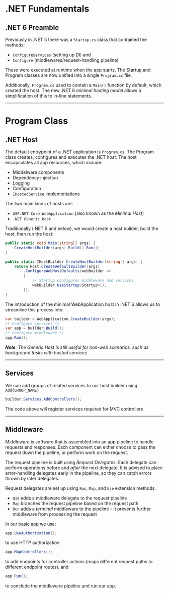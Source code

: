 # .NET Fundamentals #
## .NET 6 Preamble ##
Previously in .NET 5 there was a `Startup.cs` class that contained the methods:
- `ConfigureServices` (setting up DI) and
- `Configure` (middlewares/request-handling pipeline)

These were executed at runtime when the app starts. The Startup and Program classes are now unified into a single `Program.cs` file.

Additionally, `Program.cs` used to contain a `Main()` function by default, which created the host. The new .NET 6 _minimal hosting model_ allows a simplification of this to in-line statements.

---
# Program Class
## .NET Host

The default entrypoint of a .NET application is `Program.cs`. The Program class creates, configures and executes the .NET _host_. The host encapsulates all app resources, which include:
- Middelware components
- Dependency injection
- Logging
- Configuration
- `IHostedService` implementations

The two main kinds of hosts are:
- `ASP.NET Core WebApplication` (also known as the _Minimal Host_)
- `.NET Generic Host`

Traditionally (.NET 5 and below), we would create a host builder, build the host, then run the host:

```cs
public static void Main(string[] args) {
    CreateHostBuilder(args).Build().Run();
}

public static IHostBuilder CreateHostBuilder(string[] args) {
    return Host.CreateDefaultBuilder(args)
        .ConfigureWebHostDefaults(webBuilder =>
        {
            // Startup configures middleware and services
            webBuilder.UseStartup<Startup>();
        });
}     
```

The introduction of the minimal WebApplication host in .NET 6 allows us to streamline this process into:

```cs
var builder = WebApplication.CreateBuilder(args);
/* Configure services */
var app = builder.Build();
/* Configure middleware */
app.Run();
```

_**Note**: The Generic Host is still useful for non-web scenarios, such as background tasks with hosted services_

---
## Services
We can add groups of related services to our host builder using `Add{GROUP_NAME}`
```cs
builder.Services.AddControllers();
```
The code above will register services required for MVC controllers

---
## Middleware
Middleware is software that is assembled into an app pipeline to handle requests and responses. Each component can either choose to pass the request down the pipeline, or perform work on the request.

The request pipeline is built using _Request Delegates_. Each delegate can perform operations before and _after_ the next delegate. It is advised to place error-handling delegates early in the pipeline, so they can catch errors thrown by later delegates.

Request delegates are set up using `Run`, `Map`, and `Use` extension methods.
- `Use` adds a middleware delegate to the request pipeline
- `Map` branches the request pipeline based on the request path
- `Run` adds a _terminal_ middleware to the pipeline - It prevents further middleware from processing the request

In our basic app we use:
```cs
app.UseAuthorization();
```
to use HTTP authorization
```cs
app.MapControllers();
```
to add endpoints for controller actions (maps different request paths to different endpoint routes), and
```cs
app.Run();
```
to conclude the middleware pipeline and run our app.